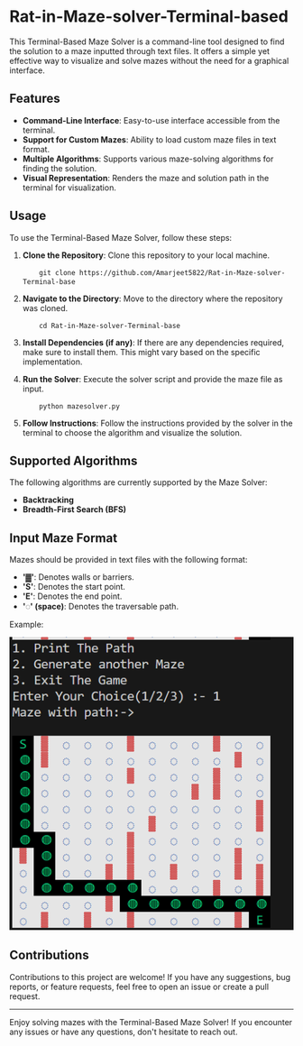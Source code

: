 # Rat-in-Maze-solver-Terminal-based

This Terminal-Based Maze Solver is a command-line tool designed to find the solution to a maze inputted through text files. It offers a simple yet effective way to visualize and solve mazes without the need for a graphical interface.

## Features

- **Command-Line Interface**: Easy-to-use interface accessible from the terminal.
- **Support for Custom Mazes**: Ability to load custom maze files in text format.
- **Multiple Algorithms**: Supports various maze-solving algorithms for finding the solution.
- **Visual Representation**: Renders the maze and solution path in the terminal for visualization.

## Usage

To use the Terminal-Based Maze Solver, follow these steps:

1. **Clone the Repository**: Clone this repository to your local machine.

    ```
        git clone https://github.com/Amarjeet5822/Rat-in-Maze-solver-Terminal-base
    ```

2. **Navigate to the Directory**: Move to the directory where the repository was cloned.

    
    ```
        cd Rat-in-Maze-solver-Terminal-base
    ```    

3. **Install Dependencies (if any)**: If there are any dependencies required, make sure to install them. This might vary based on the specific implementation.

4. ****Run the Solver****: Execute the solver script and provide the maze file as input.

    ```
        python mazesolver.py
    ```

5. **Follow Instructions**: Follow the instructions provided by the solver in the terminal to choose the algorithm and visualize the solution.

## Supported Algorithms

The following algorithms are currently supported by the Maze Solver:

- **Backtracking**
- **Breadth-First Search (BFS)**
<!-- - **A Search Algorithm**** -->

## Input Maze Format

Mazes should be provided in text files with the following format:

- **'▓'**: Denotes walls or barriers.
- **'S'**: Denotes the start point.
- **'E'**: Denotes the end point.
- **'◌' (space)**: Denotes the traversable path.

Example:

![output](images/output.png)



## Contributions

Contributions to this project are welcome! If you have any suggestions, bug reports, or feature requests, feel free to open an issue or create a pull request.


---

Enjoy solving mazes with the Terminal-Based Maze Solver! If you encounter any issues or have any questions, don't hesitate to reach out.